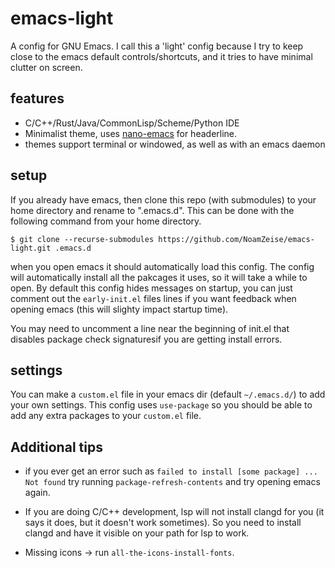 # emacs-light
A config for GNU Emacs. I call this a 'light' config because I try to keep close to the emacs default controls/shortcuts, and it tries to have minimal clutter on screen.

## features
- C/C++/Rust/Java/CommonLisp/Scheme/Python IDE
- Minimalist theme, uses [nano-emacs](https://github.com/rougier/nano-emacs/) for headerline.
- themes support terminal or windowed, as well as with an emacs daemon

## setup
If you already have emacs, then clone this repo (with submodules) to your home directory and rename to ".emacs.d". This can be done with the following command from your home directory.
```
$ git clone --recurse-submodules https://github.com/NoamZeise/emacs-light.git .emacs.d
```
when you open emacs it should automatically load this config. The config will automatically
install all the pakcages it uses, so it will take a while to open. By default this config hides 
messages on startup, you can just comment out the `early-init.el` files lines if you want feedback
when opening emacs (this will slighty impact startup time).


You may need to uncomment a line near the beginning of init.el that disables package check signaturesif you are getting install errors.

## settings
You can make a `custom.el` file in your emacs dir (default `~/.emacs.d/`) to add your own settings.
This config uses `use-package` so you should be able to add any extra packages to your `custom.el` file.

## Additional tips

* if you ever get an error such as `failed to install [some package] ... Not found`
try running `package-refresh-contents` and try opening emacs again.

* If you are doing C/C++ development, lsp will not install clangd for you 
(it says it does, but it doesn't work sometimes). So you need to install clangd 
and have it visible on your path for lsp to work.


* Missing icons -> run `all-the-icons-install-fonts`.
